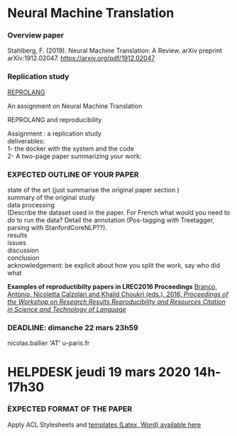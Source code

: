 
# Neural Machine Translation


### Overview paper ###
Stahlberg, F. (2019). Neural Machine Translation: A Review. arXiv preprint arXiv:1912.02047.
https://arxiv.org/pdf/1912.02047


### Replication study ###
[REPROLANG](https://lrec2020.lrec-conf.org/en/reprolang2020/call-for-papers/)


An assignment on Neural Machine Translation 

REPROLANG and reproducibility </br>

Assignment : a replication study  </br>
deliverables: </br>
1- the docker with the system and the code </br>
2- A two-page paper summarizing your work: </br>

### EXPECTED OUTLINE OF YOUR PAPER  </br>
state of the art (just summarise the original paper section )</br>
summary of the original study </br>
data processing </br>
(Describe the dataset used in the paper. For French what would you need to do to run the data? Detail the annotation (Pos-tagging with Treetagger, parsing with StanfordCoreNLP??).</br>
results </br>
issues </br>
discussion </br>
conclusion </br>
acknowledgement: be explicit about how you split the work, say who did what</br>

**Examples of reproductibilty papers in LREC2016 Proceedings**
[Branco, António, Nicoletta Calzolari and Khalid Choukri (eds.), 2016, *Proceedings of the Workshop on Research Results Reproducibility and Resources Citation in Science and Technology of Language*](http://4real.di.fc.ul.pt/wp-content/uploads/2016/04/4REALWorkshopProceedings.pdf)

### DEADLINE: dimanche 22 mars 23h59
nicolas.ballier 'AT' u-paris.fr

# HELPDESK jeudi 19 mars 2020 14h-17h30


### ÈXPECTED FORMAT OF THE PAPER <br>
Apply ACL Stylesheets  and [templates (Latex, Word)  available here](http://acl2020.org/downloads/acl2020-templates.zip)






